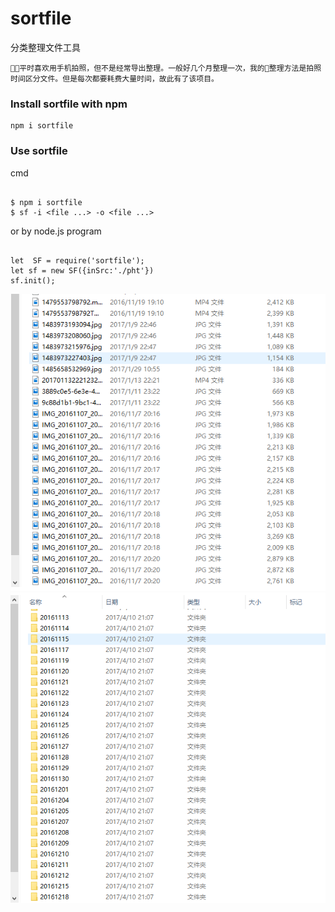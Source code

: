 # sortfile

分类整理文件工具

`平时喜欢用手机拍照，但不是经常导出整理。一般好几个月整理一次，我的整理方法是拍照时间区分文件。但是每次都要耗费大量时间，故此有了该项目。`

### Install sortfile with npm

```
npm i sortfile
```


### Use sortfile

cmd
```

$ npm i sortfile
$ sf -i <file ...> -o <file ...>

```

or by node.js program

```

let  SF = require('sortfile');
let sf = new SF({inSrc:'./pht'})
sf.init();

```


![Alt text](./dist/1.png)
![Alt text](./dist/2.png)